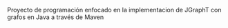 Proyecto de programación enfocado en la implementacion de JGraphT con grafos en Java a través de Maven

